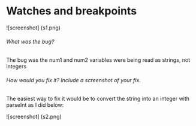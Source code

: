 <h1> Watches and breakpoints </h1>
![screenshot] (s1.png)

<h6> What was the bug? </h6>
The bug was the num1 and num2 variables were being read as strings, not integers <br>

<h6> How would you fix it? Include a screenshot of your fix. </h6>
The easiest way to fix it would be to convert the string into an integer with parseInt as I did below: <br>

![screenshot] (s2.png)
